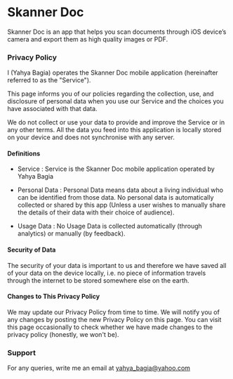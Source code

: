 # Skanner Doc

Skanner Doc is an app that helps you scan documents through iOS device’s camera and export them as high quality images or PDF.

### Privacy Policy
I (Yahya Bagia) operates the Skanner Doc mobile application (hereinafter referred to as the "Service").

This page informs you of our policies regarding the collection, use, and disclosure of personal data when you use our Service and the choices you have associated with that data. 

We do not collect or use your data to provide and improve the Service or in any other terms. All the data you feed into this application is locally stored on your device and does not synchronise with any server.

#### Definitions
- Service : Service is the Skanner Doc mobile application operated by Yahya Bagia

- Personal Data : Personal Data means data about a living individual who can be identified from those data. No personal data is automatically collected or shared by this app (Unless a user wishes to manually share the details of their data with their choice of audience).

- Usage Data : No Usage Data is collected automatically (through analytics) or manually (by feedback).

#### Security of Data
The security of your data is important to us and therefore we have saved all of your data on the device locally, i.e. no piece of information travels through the internet to be stored somewhere else on the earth.

#### Changes to This Privacy Policy
We may update our Privacy Policy from time to time. We will notify you of any changes by posting the new Privacy Policy on this page. You can visit this page occasionally to check whether we have made changes to the privacy policy (honestly, we won't be).

### Support
For any queries, write me an email at yahya_bagia@yahoo.com
